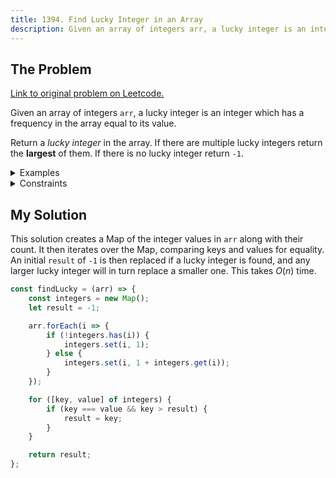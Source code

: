 ```yaml
---
title: 1394. Find Lucky Integer in an Array
description: Given an array of integers arr, a lucky integer is an integer which has a frequency in the array equal to its value.
---
```


## The Problem

[Link to original problem on Leetcode.](https://leetcode.com/problems/find-lucky-integer-in-an-array/)

Given an array of integers `arr`, a lucky integer is an integer which has a frequency in the array equal to its value.

Return a *lucky integer* in the array. If there are multiple lucky integers return the **largest** of them. If there is no lucky integer return `-1`.

<details>
<summary>Examples</summary>

Example 1:

```
Input: arr = [2,2,3,4]
Output: 2
Explanation: The only lucky number in the array is 2 because frequency[2] == 2.
```

Example 2:

```
Input: arr = [1,2,2,3,3,3]
Output: 3
Explanation: 1, 2 and 3 are all lucky numbers, return the largest of them.
```

Example 3:

```
Input: arr = [2,2,2,3,3]
Output: -1
Explanation: There are no lucky numbers in the array.
```

Example 4:

```
Input: arr = [5]
Output: -1
```

Example 5:

```
Input: arr = [7,7,7,7,7,7,7]
Output: 7
```
</details>

<details>
<summary>Constraints</summary>

- `1 <= arr.length <= 500`
- `1 <= arr[i] <= 500`
</details>

## My Solution

This solution creates a Map of the integer values in `arr` along with their count. It then iterates over the Map, comparing keys and values for equality. An initial `result` of `-1` is then replaced if a lucky integer is found, and any larger lucky integer will in turn replace a smaller one. This takes $O(n)$ time.

```javascript
const findLucky = (arr) => {
    const integers = new Map();
    let result = -1;

    arr.forEach(i => {
        if (!integers.has(i)) {
            integers.set(i, 1);
        } else {
            integers.set(i, 1 + integers.get(i));
        }
    });

    for ([key, value] of integers) {
        if (key === value && key > result) {
            result = key;
        }
    }

    return result;
};
```

